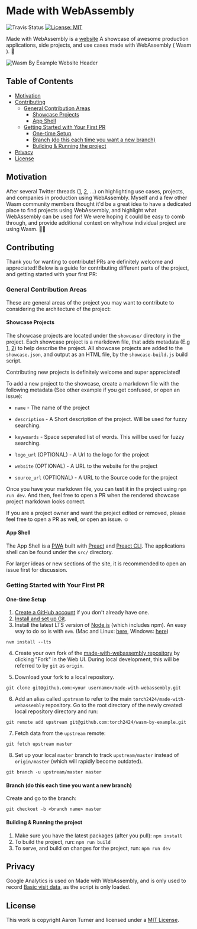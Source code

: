 # Made with WebAssembly

![Travis Status](https://travis-ci.org/torch2424/made-with-webassembly.svg?branch=master) [![License: MIT](https://img.shields.io/badge/License-MIT-blue.svg)](https://opensource.org/licenses/MIT)

Made with WebAssembly is a [website](https://madewithwebassembly.com/) A showcase of awesome production applications, side projects, and use cases made with WebAssembly ( Wasm ). 👷

![Wasm By Example Website Header](./meta/readmeBanner.png)

## Table of Contents

- [Motivation](#motivation)
- [Contributing](#contributing)
  - [General Contribution Areas](#general-contribution-areas)
    - [Showcase Projects](#showcase-projects)
    - [App Shell](#app-shell)
  - [Getting Started with Your First PR](#getting-started-with-your-first-pr)
    - [One-time Setup](#one-time-setup)
    - [Branch (do this each time you want a new branch)](#branch-do-this-each-time-you-want-a-new-branch)
    - [Building &amp; Running the project](#building--running-the-project)
- [Privacy](#privacy)
- [License](#license)

## Motivation

After several Twitter threads ([1](https://twitter.com/torch2424/status/1194557590765596673), [2](https://twitter.com/JamesLMilner/status/1151824280914731008), ...) on highlighting use cases, projects, and companies in production using WebAssembly. Myself and a few other Wasm community members thought it'd be a great idea to have a dedicated place to find projects using WebAssembly, and highlight what WebAssembly can be used for! We were hoping it could be easy to comb through, and provide additional context on why/how individual project are using Wasm. 👍🏾

## Contributing

Thank you for wanting to contribute! PRs are definitely welcome and appreciated! Below is a guide for contributing different parts of the project, and getting started with your first PR:

### General Contribution Areas

These are general areas of the project you may want to contribute to considering the architecture of the project:

#### Showcase Projects

The showcase projects are located under the `showcase/` directory in the project. Each showcase project is a markdown file, that adds metadata (E.g [1](https://stackoverflow.com/questions/42952149/how-to-add-metadata-in-github-flavoured-markdown), [2](https://stackoverflow.com/questions/44215896/markdown-metadata-format)) to help describe the project. All showcase projects are added to the `showcase.json`, and output as an HTML file, by the `showcase-build.js` build script.

Contributing new projects is definitely welcome and super appreciated!

To add a new project to the showcase, create a markdown file with the following metadata (See other example if you get confused, or open an issue):

- `name` - The name of the project

- `description` - A Short description of the project. Will be used for fuzzy searching.

- `keywoards` - Space seperated list of words. This will be used for fuzzy searching.

- `logo_url` (OPTIONAL) - A Url to the logo for the project

- `website` (OPTIONAL) - A URL to the website for the project

- `source_url` (OPTIONAL) - A URL to the Source code for the project

Once you have your markdown file, you can test it in the project using `npm run dev`. And then, feel free to open a PR when the rendered showcase project markdown looks correct.

If you are a project owner and want the project edited or removed, please feel free to open a PR as well, or open an issue. ☺️

#### App Shell

The App Shell is a [PWA](https://developers.google.com/web/progressive-web-apps) built with [Preact](https://preactjs.com/) and [Preact CLI](https://github.com/preactjs/preact-cli). The applications shell can be found under the `src/` directory.

For larger ideas or new sections of the site, it is recommended to open an issue first for discussion.

### Getting Started with Your First PR

#### One-time Setup

1. [Create a GitHub account](https://help.github.com/articles/signing-up-for-a-new-github-account/) if you don't already have one.
2. [Install and set up Git](https://help.github.com/articles/set-up-git/).
3. Install the latest LTS version of [Node.js](https://nodejs.org/) (which includes npm). An easy way to do so is with `nvm`. (Mac and Linux: [here](https://github.com/creationix/nvm), Windows: [here](https://github.com/coreybutler/nvm-windows))

```shell
nvm install --lts
```

4. Create your own fork of the [made-with-webassembly repository](https://github.com/torch2424/made-with-webassembly) by clicking "Fork" in the Web UI. During local development, this will be referred to by `git` as `origin`.

5. Download your fork to a local repository.

```shell
git clone git@github.com:<your username>/made-with-webassembly.git
```

6. Add an alias called `upstream` to refer to the main `torch2424/made-with-webassembly` repository. Go to the root directory of the
   newly created local repository directory and run:

```shell
git remote add upstream git@github.com:torch2424/wasm-by-example.git
```

7. Fetch data from the `upstream` remote:

```shell
git fetch upstream master
```

8. Set up your local `master` branch to track `upstream/master` instead of `origin/master` (which will rapidly become
   outdated).

```shell
git branch -u upstream/master master
```

#### Branch (do this each time you want a new branch)

Create and go to the branch:

```shell
git checkout -b <branch name> master
```

#### Building & Running the project

1. Make sure you have the latest packages (after you pull): `npm install`
1. To build the project, run: `npm run build`
1. To serve, and build on changes for the project, run: `npm run dev`

## Privacy

Google Analytics is used on Made with WebAssembly, and is only used to record [Basic visit data](https://support.google.com/analytics/answer/6004245?ref_topic=2919631), as the script is only loaded.

## License

This work is copyright Aaron Turner and licensed under a [MIT License](https://oss.ninja/mit?organization=Aaron%20Turner).
